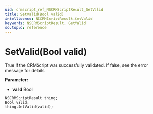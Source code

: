 ```yaml
---
uid: crmscript_ref_NSCRMScriptResult_SetValid
title: SetValid(Bool valid)
intellisense: NSCRMScriptResult.SetValid
keywords: NSCRMScriptResult, GetValid
so.topic: reference
---
```


# SetValid(Bool valid)

True if the CRMScript was successfully validated. If false, see the error message for details

**Parameter:** 
* **valid** Bool

```crmscript
NSCRMScriptResult thing;
Bool valid;
thing.SetValid(valid);
```


